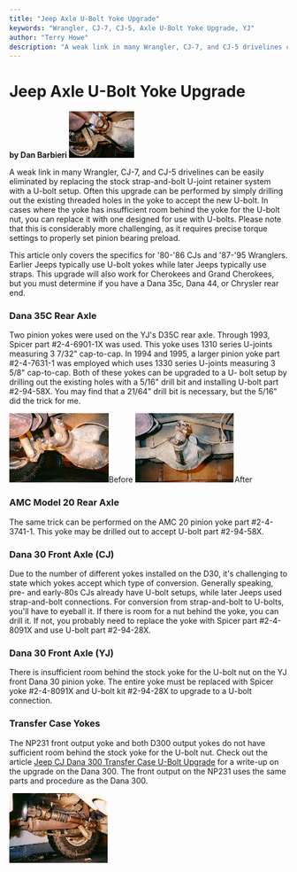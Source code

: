 ```yaml
---
title: "Jeep Axle U-Bolt Yoke Upgrade"
keywords: "Wrangler, CJ-7, CJ-5, Axle U-Bolt Yoke Upgrade, YJ"
author: "Terry Howe"
description: "A weak link in many Wrangler, CJ-7, and CJ-5 drivelines can be easily eliminated by replacing the stock strap-and-bolt U-joint retainer system with a U-bolt setup."
---
```

# Jeep Axle U-Bolt Yoke Upgrade

**by Dan Barbieri**
[![yoke](../../img/axle/yoke01_.jpg)](../../img/axle/yoke01.jpg)

A weak link in many Wrangler, CJ-7, and CJ-5 drivelines can be easily eliminated by replacing the stock strap-and-bolt U-joint retainer system with a U-bolt setup. Often this upgrade can be performed by simply drilling out the existing threaded holes in the yoke to accept the new U-bolt. In cases where the yoke has insufficient room behind the yoke for the U-bolt nut, you can replace it with one designed for use with U-bolts. Please note that this is considerably more challenging, as it requires precise torque settings to properly set pinion bearing preload.

This article only covers the specifics for '80-'86 CJs and '87-'95 Wranglers. Earlier Jeeps typically use U-bolt yokes while later Jeeps typically use straps. This upgrade will also work for Cherokees and Grand Cherokees, but you must determine if you have a Dana 35c, Dana 44, or Chrysler rear end.

### Dana 35C Rear Axle

Two pinion yokes were used on the YJ's D35C rear axle. Through 1993, Spicer part #2-4-6901-1X was used. This yoke uses 1310 series U-joints measuring 3 7/32" cap-to-cap. In 1994 and 1995, a larger pinion yoke part #2-4-7631-1 was employed which uses 1330 series U-joints measuring 3 5/8" cap-to-cap. Both of these yokes can be upgraded to a U- bolt setup by drilling out the existing holes with a 5/16" drill bit and installing U-bolt part #2-94-58X. You may find that a 21/64" drill bit is necessary, but the 5/16" did the trick for me.

[![yoke before](../../img/axle/yoke03_.jpg)](../../img/axle/yoke03.jpg)Before [![yoke after](../../img/axle/yoke02_.jpg)](../../img/axle/yoke02.jpg)After

### AMC Model 20 Rear Axle

The same trick can be performed on the AMC 20 pinion yoke part #2-4-3741-1. This yoke may be drilled out to accept U-bolt part #2-94-58X.

### Dana 30 Front Axle (CJ)

Due to the number of different yokes installed on the D30, it's challenging to state which yokes accept which type of conversion. Generally speaking, pre- and early-80s CJs already have U-bolt setups, while later Jeeps used strap-and-bolt connections. For conversion from strap-and-bolt to U-bolts, you'll have to eyeball it. If there is room for a nut behind the yoke, you can drill it. If not, you probably need to replace the yoke with Spicer part #2-4-8091X and use U-bolt part #2-94-28X.

### Dana 30 Front Axle (YJ)

There is insufficient room behind the stock yoke for the U-bolt nut on the YJ front Dana 30 pinion yoke. The entire yoke must be replaced with Spicer yoke #2-4-8091X and U-bolt kit #2-94-28X to upgrade to a U-bolt connection.

### Transfer Case Yokes

The NP231 front output yoke and both D300 output yokes do not have sufficient room behind the stock yoke for the U-bolt nut. Check out the article [ Jeep CJ Dana 300 Transfer Case U-Bolt Upgrade](../../xfer/upgrades/d300ub.md) for a write-up on the upgrade on the Dana 300. The front output on the NP231 uses the same parts and procedure as the Dana 300.

[![yoke](../../img/axle/yoke05_.jpg)](../../img/axle/yoke05.jpg)